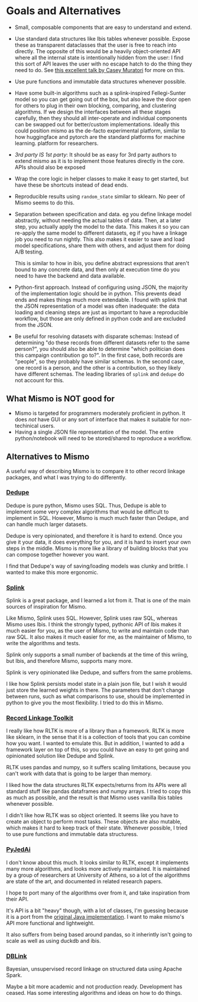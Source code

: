 # Goals and Alternatives

- Small, composable components that are easy to understand and extend.
- Use standard data structures like Ibis tables whenever possible.
  Expose these as transparent dataclasses that the user is free to
  reach into directly. The opposite of this would be a heavily
  object-oriented API where all the internal state is intentionally
  hidden from the user: I find this sort of API leaves the user
  with no escape hatch to do the thing they need to do.
  See [this excellent talk by Casey Muratori](https://youtu.be/ZQ5_u8Lgvyk?si=2jOjskkD8Yi5yjyG&t=2911)
  for more on this.
- Use pure functions and immutable data structures whenever possible.
- Have some built-in algorithms such as a splink-inspired Fellegi-Sunter
  model so you can get going out of the box, but also leave the door open
  for others to plug in their own blocking, comparing, and clustering
  algorithms. If we design the interfaces between all these stages carefully,
  then they should all inter-operate and individual components can be swapped
  out for better/custom implementations. Ideally this could position mismo
  as the de-facto experimental platform, similar to how huggingface and pytorch
  are the standard platforms for machine learning.
  platform for researchers. 
- *3rd party IS 1st party*: It should be as easy for 3rd party authors to extend
  mismo as it is to implement those features directly in the core.
  APIs should also be exposed
- Wrap the core logic in helper classes to make it easy to get started, but
  have these be shortcuts instead of dead ends.
- Reproducible results using `random_state` similar to sklearn. No peer of Mismo
  seems to do this.
- Separation between specification and data. eg you define linkage model abstractly,
  without needing the actual tables of data. Then, at a later step, you actually
  apply the model to the data. This makes it so you can re-apply the same model
  to different datasets, eg if you have a linkage job you need to run nightly.
  This also makes it easier to save and load model specifications, 
  share them with others, and adjust them for doing A/B testing.

  This is similar to how in ibis, you define abstract expressions that aren't
  bound to any concrete data, and then only at execution time do you
  need to have the backend and data available.
- Python-first approach. Instead of configuring using JSON, the majority of
  the implementation logic should be in python. This prevents dead ends and makes
  things much more extendable. I found with splink that the JSON representation
  of a model was often inadequate: the data loading and cleaning steps are just
  as important to have a reproducible workflow, but those are only defined in
  python code and are excluded from the JSON.
- Be useful for resolving datasets with disparate schemas: Instead of determining
  "do these records from different datasets refer to the same person?", you should
  also be able to determine "which politician does this campaign contribution go to?".
  In the first case, both records are "people", so they probably have similar schemas.
  In the second case, one record is a person, and the other is a contribution, so
  they likely have different schemas. The leading libraries of `splink` and `dedupe`
  do not account for this.

## What Mismo is NOT good for

- Mismo is targeted for programmers moderately proficient in python.
  It does *not* have GUI or any sort of interface that makes it suitable
  for non-techinical users.
- Having a single JSON file representation of the model. The entire python/notebook
  will need to be stored/shared to reproduce a workflow.

## Alternatives to Mismo

A useful way of describing Mismo is to compare it to other record linkage
packages, and what I was trying to do differently.

### [Dedupe](https://www.github.com/dedupeio/dedupe)

Dedupe is pure python, Mismo uses SQL. Thus, Dedupe is able to implement some very
complex algorithms that would be difficult to implement in SQL. However, Mismo
is much much faster than Dedupe, and can handle much larger datasets.

Dedupe is very opinionated, and therefore it is hard to extend. Once you give
it your data, it does everything for you, and it is hard to insert your own
steps in the middle. Mismo is more like a library of building blocks that you
can compose together however you want.

I find that Dedupe's way of saving/loading models was clunky and brittle.
I wanted to make this more ergonomic.

### [Splink](https://github.com/moj-analytical-services/splink)

Splink is a great package, and I learned a lot from it. That is one of the
main sources of inspiration for Mismo.

Like Mismo, Splink uses SQL. However, Splink uses raw SQL, whereas Mismo uses
Ibis. I think the strongly typed, pythonic API of Ibis makes it much easier
for you, as the user of Mismo, to write and maintain code than raw SQL.
It also makes it much easier for me, as the maintainer of Mismo, to write
the algorithms and tests.

Splink only supports a small number of backends at the time of this wriing,
but Ibis, and therefore Mismo, supports many more.

Splink is very opinionated like Dedupe, and suffers from the same problems.

I like how Splink persists model state in a plain json file, but I wish it would
just store the learned weights in there. The parameters that don't change between
runs, such as what comparisons to use, should be implemented in python to give
you the most flexibility. I tried to do this in Mismo.

### [Record Linkage Toolkit](https://github.com/J535D165/recordlinkage)

I really like how RLTK is more of a library than a framework. RLTK is more
like sklearn, in the sense that it is a collection of tools that you can
combine how you want. I wanted to emulate this. But in addition, I wanted to add
a framework layer on top of this, so you could have an easy to get going
and opinionated solution like Dedupe and Splink.

RLTK uses pandas and numpy, so it suffers scaling limitations, because you
can't work with data that is going to be larger than memory.

I liked how the data structures RLTK expects/returns from its APIs were all
standard stuff like pandas dataframes and numpy arrays. I tried to copy this
as much as possible, and the result is that Mismo uses vanilla Ibis tables
whenever possible.

I didn't like how RLTK was so object oriented. It seems like you have to create
an object to perform most tasks. These objects are also mutable, which makes
it hard to keep track of their state. Whenever possible, I tried to use
pure functions and immutable data structuress.

### [PyJedAi](https://github.com/AI-team-UoA/pyJedAI)

I don't know about this much. It looks similar to RLTK, except it implements
many more algorithms, and looks more actively maintained. It is maintained
by a group of researchers at University of Athens, so a lot of the algorithms
are state of the art, and documented in related research papers.

I hope to port many of the algorithms over from it, and take inspiration from their API.

It's API is a bit "heavy" though, with a lot of classes, I'm guessing because it is
a port from the [original Java implementation](https://github.com/scify/JedAIToolkit).
I want to make mismo's API more functional and lightweight.

It also suffers from being based around pandas, so it inherintly isn't going to scale
as well as using duckdb and ibis.

### [DBLink](https://github.com/cleanzr/dblink)

Bayesian, unsupervised record linkage on structured data using Apache Spark.

Maybe a bit more academic and not production ready. Development has ceased.
Has some interesting algorithms and ideas on how to do things.
